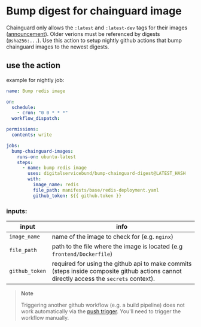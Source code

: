 # Bump digest for chainguard image

Chainguard only allows the `:latest` and `:latest-dev` tags for their images ([announcement](https://www.chainguard.dev/unchained/a-guide-on-how-to-use-chainguard-images-for-public-catalog-tier-users)). Older verions must be referenced by digests (`@sha256:...`). Use this action to setup nightly github actions that bump chainguard images to the newest digests.

## use the action

example for nightly job:

```yaml
name: Bump redis image

on:
  schedule:
    - cron: "0 0 * * *"
  workflow_dispatch:

permissions:
  contents: write

jobs:
  bump-chainguard-images:
    runs-on: ubuntu-latest
    steps:
      - name: bump redis image
        uses: digitalservicebund/bump-chainguard-digest@LATEST_HASH
        with:
          image_name: redis
          file_path: manifests/base/redis-deployment.yaml
          github_token: ${{ github.token }}
```

### inputs:

| input          | info                                                                                                                                    |
| -------------- | --------------------------------------------------------------------------------------------------------------------------------------- |
| `image_name`   | name of the image to check for (e.g. `nginx`)                                                                                           |
| `file_path`    | path to the file where the image is located (e.g `frontend/Dockerfile`)                                                                 |
| `github_token` | required for using the github api to make commits (steps inside composite github actions cannot directly access the `secrets` context). |

> **Note**
>
> Triggering another github workflow (e.g. a build pipeline) does not work automatically via the [push trigger](https://docs.github.com/en/actions/using-workflows/events-that-trigger-workflows#push). You'll need to trigger the workflow manually.
